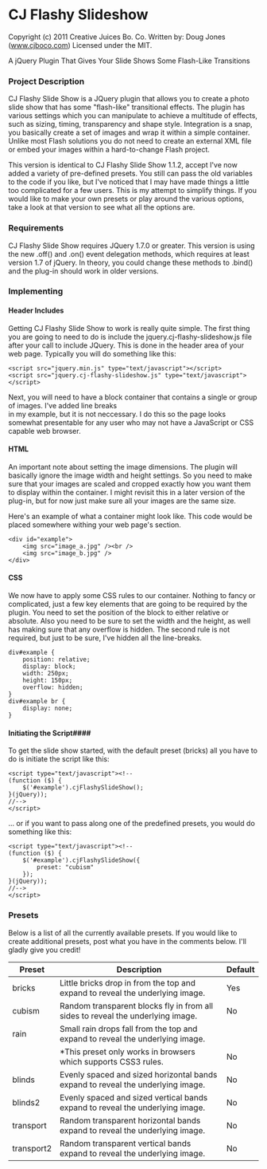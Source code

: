 CJ Flashy Slideshow
=======================

Copyright (c) 2011 Creative Juices Bo. Co.
Written by: Doug Jones (www.cjboco.com)
Licensed under the MIT.

A jQuery Plugin That Gives Your Slide Shows Some Flash-Like Transitions



### Project Description ###
CJ Flashy Slide Show is a JQuery plugin that allows you to create a photo slide show that has some "flash-like" transitional effects. The plugin has various settings which you can manipulate to achieve a multitude of effects, such as sizing, timing, transparency and shape style. Integration is a snap, you basically create a set of images and wrap it within a simple container. Unlike most Flash solutions you do not need to create an external XML file or embed your images within a hard-to-change Flash project.

This version is identical to CJ Flashy Slide Show 1.1.2, accept I've now added a variety of pre-defined presets. You still can pass the old variables to the code if you like, but I've noticed that I may have made things a little too complicated for a few users. This is my attempt to simplify things. If you would like to make your own presets or play around the various options, take a look at that version to see what all the options are.

### Requirements ###
CJ Flashy Slide Show requires JQuery 1.7.0 or greater. This version is using the new .off() and .on() event delegation methods, which requires at least version 1.7 of jQuery. In theory, you could change these methods to .bind() and the plug-in should work in older versions.

### Implementing ###

#### Header Includes ####
Getting CJ Flashy Slide Show to work is really quite simple. The first thing you are going to need to do is include the jquery.cj-flashy-slideshow.js file after your call to include JQuery. This is done in the header area of your web page. Typically you will do something like this:

	<script src="jquery.min.js" type="text/javascript"></script>
	<script src="jquery.cj-flashy-slideshow.js" type="text/javascript"></script>

Next, you will need to have a block container that contains a single or group of images. I've added line breaks <br> in my example, but it is not neccessary. I do this so the page looks somewhat presentable for any user who may not have a JavaScript or CSS capable web browser.

#### HTML ####
An important note about setting the image dimensions. The plugin will basically ignore the image width and height settings. So you need to make sure that your images are scaled and cropped exactly how you want them to display within the container. I might revisit this in a later version of the plug-in, but for now just make sure all your images are the same size.

Here's an example of what a container might look like. This code would be placed somewhere withing your web page's <body> section.

	<div id="example">
		<img src="image_a.jpg" /><br />
		<img src="image_b.jpg" />
	</div>

#### CSS ####
We now have to apply some CSS rules to our container. Nothing to fancy or complicated, just a few key elements that are going to be required by the plugin. You need to set the position of the block to either relative or absolute. Also you need to be sure to set the width and the height, as well has making sure that any overflow is hidden. The second rule is not required, but just to be sure, I've hidden all the line-breaks.

	div#example {
		position: relative;
		display: block;
		width: 250px;
		height: 150px;
		overflow: hidden;
	}
	div#example br {
		display: none;
	}

#### Initiating the Script####
To get the slide show started, with the default preset (bricks) all you have to do is initiate the script like this:

	<script type="text/javascript"><!--
	(function ($) {
		$('#example').cjFlashySlideShow();
	}(jQuery));
	//-->
	</script>

... or if you want to pass along one of the predefined presets, you would do something like this:

	<script type="text/javascript"><!--
	(function ($) {
		$('#example').cjFlashySlideShow({
			preset: "cubism"
		});
	}(jQuery));
	//-->
	</script>

### Presets ###
Below is a list of all the currently available presets. If you would like to create additional presets, post what you have in the comments below. I'll gladly give you credit!

| Preset        |  Description                                                                     |  Default  |
| ------------- | -------------------------------------------------------------------------------- | --------- |
| bricks        | Little bricks drop in from the top and expand to reveal the underlying image.    | Yes       |
| cubism        | Random transparent blocks fly in from all sides to reveal the underlying image.  | No        |
| rain          | Small rain drops fall from the top and expand to reveal the underlying image.    |           |
|               | *This preset only works in browsers which supports CSS3 rules.                   | No        |
| blinds        | Evenly spaced and sized horizontal bands expand to reveal the underlying image.  | No        |
| blinds2       | Evenly spaced and sized vertical bands expand to reveal the underlying image.    | No        |
| transport     | Random transparent horizontal bands expand to reveal the underlying image.       | No        |
| transport2    | Random transparent vertical bands expand to reveal the underlying image.         | No        |

